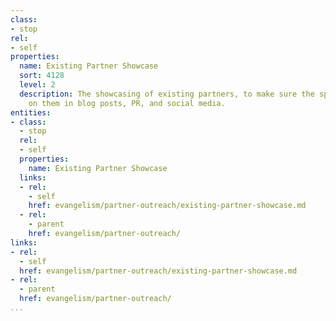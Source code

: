 ```yaml
---
class:
- stop
rel:
- self
properties:
  name: Existing Partner Showcase
  sort: 4128
  level: 2
  description: The showcasing of existing partners, to make sure the spotlight is
    on them in blog posts, PR, and social media.
entities:
- class:
  - stop
  rel:
  - self
  properties:
    name: Existing Partner Showcase
  links:
  - rel:
    - self
    href: evangelism/partner-outreach/existing-partner-showcase.md
  - rel:
    - parent
    href: evangelism/partner-outreach/
links:
- rel:
  - self
  href: evangelism/partner-outreach/existing-partner-showcase.md
- rel:
  - parent
  href: evangelism/partner-outreach/
...
```

